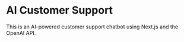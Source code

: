 # AI Customer Support

This is an AI-powered customer support chatbot using Next.js and the OpenAI API.
